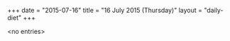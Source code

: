 +++
date = "2015-07-16"
title = "16 July 2015 (Thursday)"
layout = "daily-diet"
+++


\<no entries\>
